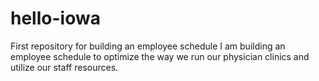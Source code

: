 # hello-iowa
First repository for building an employee schedule
I am building an employee schedule to optimize the way we run our physician clinics and utilize our staff resources.
